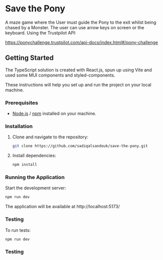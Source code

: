 # Save the Pony

A maze game where the User must guide the Pony to the exit whilst being chased by a Monster. The user can use arrow keys on screen or the keyboard. Using the Trustpilot API:

https://ponychallenge.trustpilot.com/api-docs/index.html#/pony-challenge

## Getting Started

The TypeScript solution is created with React.js, spun up using Vite and used some MUI components and styled-components.

These instructions will help you set up and run the project on your local machine.

### Prerequisites

- [Node.js](https://nodejs.org/) / [npm](https://www.npmjs.com/) installed on your machine.

### Installation

1. Clone and navigate to the repository:
   ```bash
   git clone https://github.com/sadiqalsandouk/save-the-pony.git
   ```

2. Install dependencies:
   ```bash
   npm install
   ```

### Running the Application
Start the development server:
   ```bash
   npm run dev
   ```
The application will be available at http://localhost:5173/


### Testing
To run tests:
   ```bash
   npm run dev
   ```

### Testing
